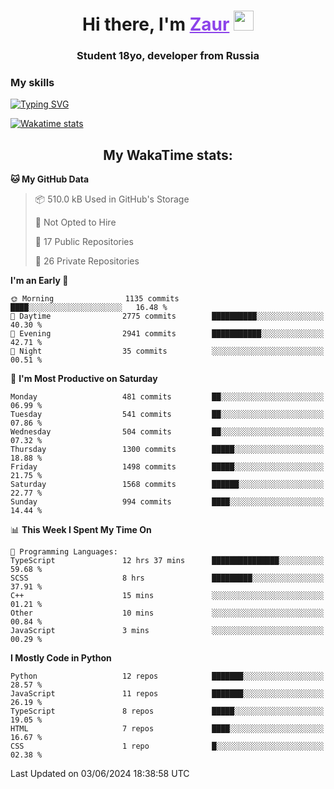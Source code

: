 <h1 align="center">
    Hi there, I'm 
    <a href="https://t.me/skyguy" target="_blank" style="color: #8C43EA">Zaur</a>
    <img src="https://github.com/blackcater/blackcater/raw/main/images/Hi.gif" height="32">
</h1>

<h3 align="center">
    Student 18yo, developer from Russia
</h3>  

### **My skills**
[![Typing SVG](https://readme-typing-svg.herokuapp.com?font=Oxanium&duration=3000&pause=1500&color=8C43EA&height=30&lines=Python:+FastAPI,+Flask,+Aiogram,+Telethon;SQL:+PostgreSQL,+SQLite;JavaScript/TypeScript:+React.js;HTML+(PUG),+CSS+(SCSS))](https://git.io/typing-svg)

[![Wakatime stats](https://github-readme-stats.vercel.app/api/wakatime?username=skyguy&hide_title=true&show_icons=true&title_color=8C43EA&icon_color=BE57EA&bg_color=30,191919,341b56&text_color=B1B1B1&border_radius=10&hide_border=true)](https://github.com/anuraghazra/github-readme-stats)


<h2 align="center"> My WakaTime stats: </h2>

<!--START_SECTION:waka-->
**🐱 My GitHub Data** 

> 📦 510.0 kB Used in GitHub's Storage 
 > 
> 🚫 Not Opted to Hire
 > 
> 📜 17 Public Repositories 
 > 
> 🔑 26 Private Repositories 
 > 
**I'm an Early 🐤** 

```text
🌞 Morning                1135 commits        ████░░░░░░░░░░░░░░░░░░░░░   16.48 % 
🌆 Daytime                2775 commits        ██████████░░░░░░░░░░░░░░░   40.30 % 
🌃 Evening                2941 commits        ███████████░░░░░░░░░░░░░░   42.71 % 
🌙 Night                  35 commits          ░░░░░░░░░░░░░░░░░░░░░░░░░   00.51 % 
```
📅 **I'm Most Productive on Saturday** 

```text
Monday                   481 commits         ██░░░░░░░░░░░░░░░░░░░░░░░   06.99 % 
Tuesday                  541 commits         ██░░░░░░░░░░░░░░░░░░░░░░░   07.86 % 
Wednesday                504 commits         ██░░░░░░░░░░░░░░░░░░░░░░░   07.32 % 
Thursday                 1300 commits        █████░░░░░░░░░░░░░░░░░░░░   18.88 % 
Friday                   1498 commits        █████░░░░░░░░░░░░░░░░░░░░   21.75 % 
Saturday                 1568 commits        ██████░░░░░░░░░░░░░░░░░░░   22.77 % 
Sunday                   994 commits         ████░░░░░░░░░░░░░░░░░░░░░   14.44 % 
```


📊 **This Week I Spent My Time On** 

```text
💬 Programming Languages: 
TypeScript               12 hrs 37 mins      ███████████████░░░░░░░░░░   59.68 % 
SCSS                     8 hrs               █████████░░░░░░░░░░░░░░░░   37.91 % 
C++                      15 mins             ░░░░░░░░░░░░░░░░░░░░░░░░░   01.21 % 
Other                    10 mins             ░░░░░░░░░░░░░░░░░░░░░░░░░   00.84 % 
JavaScript               3 mins              ░░░░░░░░░░░░░░░░░░░░░░░░░   00.29 % 
```

**I Mostly Code in Python** 

```text
Python                   12 repos            ███████░░░░░░░░░░░░░░░░░░   28.57 % 
JavaScript               11 repos            ███████░░░░░░░░░░░░░░░░░░   26.19 % 
TypeScript               8 repos             █████░░░░░░░░░░░░░░░░░░░░   19.05 % 
HTML                     7 repos             ████░░░░░░░░░░░░░░░░░░░░░   16.67 % 
CSS                      1 repo              █░░░░░░░░░░░░░░░░░░░░░░░░   02.38 % 
```




 Last Updated on 03/06/2024 18:38:58 UTC
<!--END_SECTION:waka-->
